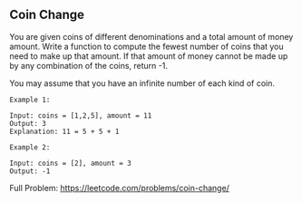 ## Coin Change

You are given coins of different denominations and a total amount of money amount. Write a function to compute the fewest number of coins that you need to make up that amount. If that amount of money cannot be made up by any combination of the coins, return -1.

You may assume that you have an infinite number of each kind of coin.

 

    Example 1:

    Input: coins = [1,2,5], amount = 11
    Output: 3
    Explanation: 11 = 5 + 5 + 1

    Example 2:

    Input: coins = [2], amount = 3
    Output: -1

Full Problem: https://leetcode.com/problems/coin-change/